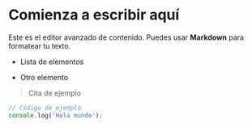 # Comienza a escribir aquí

Este es el editor avanzado de contenido. Puedes usar **Markdown** para formatear tu texto.

* Lista de elementos

* Otro elemento

> Cita de ejemplo

```javascript
// Código de ejemplo
console.log('Hola mundo');
```

